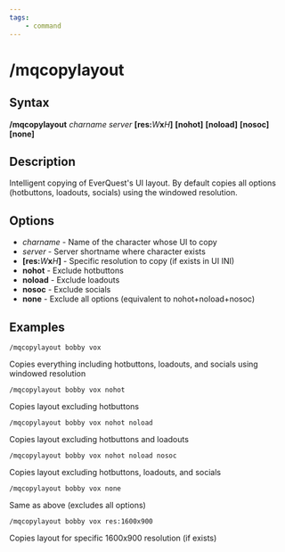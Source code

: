 ```yaml
---
tags:
    - command
---
```

# /mqcopylayout

## Syntax

**/mqcopylayout** _charname_ _server_ **[res:**_W_**x**_H_**]** **[nohot]** **[noload]** **[nosoc]** **[none]**

## Description

Intelligent copying of EverQuest's UI layout. By default copies all options (hotbuttons, loadouts, socials) using the windowed resolution.

## Options


- _charname_ - Name of the character whose UI to copy
- _server_ - Server shortname where character exists
- **[res:**_W_**x**_H_**]** - Specific resolution to copy (if exists in UI INI)
- **nohot** - Exclude hotbuttons
- **noload** - Exclude loadouts
- **nosoc** - Exclude socials
- **none** - Exclude all options (equivalent to nohot+noload+nosoc)


## Examples

`/mqcopylayout bobby vox`

Copies everything including hotbuttons, loadouts, and socials using windowed resolution

`/mqcopylayout bobby vox nohot`

Copies layout excluding hotbuttons

`/mqcopylayout bobby vox nohot noload`

Copies layout excluding hotbuttons and loadouts

`/mqcopylayout bobby vox nohot noload nosoc`

Copies layout excluding hotbuttons, loadouts, and socials

`/mqcopylayout bobby vox none`

Same as above (excludes all options)

`/mqcopylayout bobby vox res:1600x900`

Copies layout for specific 1600x900 resolution (if exists)